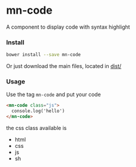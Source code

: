 # mn-code

A component to display code with syntax highlight

<!-- See the [demo](minimalist-components.github.io/mn-code/) -->

<!-- [![preview demo](https://raw.githubusercontent.com/minimalist-components/mn-code/master/sources/example/mn-code.gif)](http://codepen.io/darlanmendonca/full/akgXQq)  -->

### Install

```sh
bower install --save mn-code
```

Or just download the main files, located in [dist/](https://github.com/minimalist-components/mn-code/tree/master/dist)


### Usage

Use the tag `mn-code` and put your code

```html
<mn-code class="js">
  console.log('hello')
</mn-code>
```

the css class available is

- html
- css 
- js
- sh
